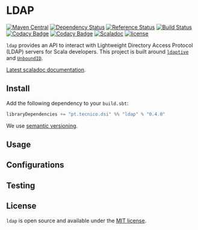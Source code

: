 # LDAP
[![Maven Central](https://maven-badges.herokuapp.com/maven-central/pt.tecnico.dsi/ldap_2.12.0-RC1/badge.svg?maxAge=604800)](https://maven-badges.herokuapp.com/maven-central/pt.tecnico.dsi/ldap_2.12.0-RC1)
[![Dependency Status](https://www.versioneye.com/java/pt.tecnico.dsi:ldap_2.12.0-RC1/badge.svg?style=flat-square&maxAge=604800)](https://www.versioneye.com/java/pt.tecnico.dsi:ldap_2.12.0-RC1)
[![Reference Status](https://www.versioneye.com/java/pt.tecnico.dsi:ldap_2.12.0-RC1/reference_badge.svg?style=plastic&maxAge=604800)](https://www.versioneye.com/java/pt.tecnico.dsi:ldap_2.12.0-RC1/references)
[![Build Status](https://travis-ci.org/ist-dsi/ldap.svg?branch=master&style=plastic&maxAge=604800)](https://travis-ci.org/ist-dsi/ldap)
[![Codacy Badge](https://api.codacy.com/project/badge/Coverage/89fa5981298d49e09553b7b41f1ef74e)](https://www.codacy.com/app/IST-DSI/ldap?utm_source=github.com&amp;utm_medium=referral&amp;utm_content=ist-dsi/ldap&amp;utm_campaign=Badge_Coverage)
[![Codacy Badge](https://api.codacy.com/project/badge/Grade/89fa5981298d49e09553b7b41f1ef74e)](https://www.codacy.com/app/IST-DSI/ldap?utm_source=github.com&amp;utm_medium=referral&amp;utm_content=ist-dsi/ldap&amp;utm_campaign=Badge_Grade)
[![Scaladoc](http://javadoc-badge.appspot.com/pt.tecnico.dsi/ldap_2.12.0-RC1.svg?label=scaladoc&style=plastic&maxAge=604800)](https://ist-dsi.github.io/ldap/latest/api/#pt.tecnico.dsi.ldap.package)
[![license](http://img.shields.io/:license-MIT-blue.svg)](LICENSE)

`ldap` provides an API to interact with Lightweight Directory Access Protocol (LDAP) servers for Scala developers. This project is built around [`ldaptive`](http://www.ldaptive.org) and [`UnboundID`](http://unboundid.com/).

[Latest scaladoc documentation](http://ist-dsi.github.io/ldap/latest/api/).

## Install
Add the following dependency to your `build.sbt`:
```sbt
libraryDependencies += "pt.tecnico.dsi" %% "ldap" % "0.4.0"
```
We use [semantic versioning](http://semver.org).

## Usage

## Configurations

## Testing

## License
`ldap` is open source and available under the [MIT license](LICENSE).
